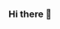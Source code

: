 ### Hi there 👋

<!--
**mrGriizz/mrGriizz** is a ✨ _special_ ✨ repository because its `README.md` (this file) appears on your GitHub profile.

Here are some ideas to get you started:

- 🔭 I’m currently working on https://github.com/mrGriizz/Advanced-Bot.
- 🌱 I’m currently learning Java/Python/Splunk/SPL.
- 💬 Ask me about anything.
- 📫 How to reach me: [Twitter] (https://twitter.com/ignGriizz)
-->
